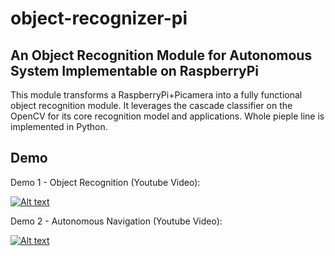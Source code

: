 # object-recognizer-pi


## An Object Recognition Module for Autonomous System Implementable on RaspberryPi

This module transforms a RaspberryPi+Picamera into a fully functional object recognition module.
It leverages the cascade classifier on the OpenCV for its core recognition model and applications.
Whole pieple line is implemented in Python.


## Demo

Demo 1 - Object Recognition (Youtube Video):

[![Alt text](https://img.youtube.com/vi/mdjVOoMc52M/0.jpg)](https://www.youtube.com/watch?v=mdjVOoMc52M)


Demo 2 - Autonomous Navigation (Youtube Video):

[![Alt text](https://img.youtube.com/vi/We3pcBQlCMg/0.jpg)](https://www.youtube.com/watch?v=We3pcBQlCMg)